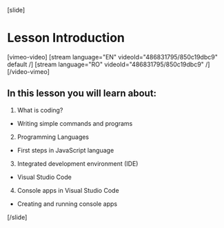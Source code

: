 [slide]

# Lesson Introduction

[vimeo-video]
[stream language="EN" videoId="486831795/850c19dbc9" default /]
[stream language="RO" videoId="486831795/850c19dbc9"  /]
[/video-vimeo]

## In this lesson you will learn about:
1. What is coding?
- Writing simple commands and programs

2. Programming Languages
- First steps in JavaScript language

3. Integrated development environment (IDE)
- Visual Studio Code

4. Console apps in Visual Studio Code
- Creating and running console apps

[/slide]